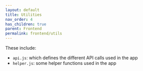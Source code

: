 ```yaml
---
layout: default
title: Utilities
nav_order: 4
has_children: true
parent: Frontend
permalink: frontend/utils
---
```


These include:

- `api.js`: which defines the different API calls used in the app
- `helper.js`: some helper functions used in the app